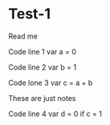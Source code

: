 # Test-1

Read me 

Code line 1 var a = 0

Code line 2 var b = 1

Code lone 3 var c = a + b

These are just notes 

Code line 4 var d = 0
if c = 1
